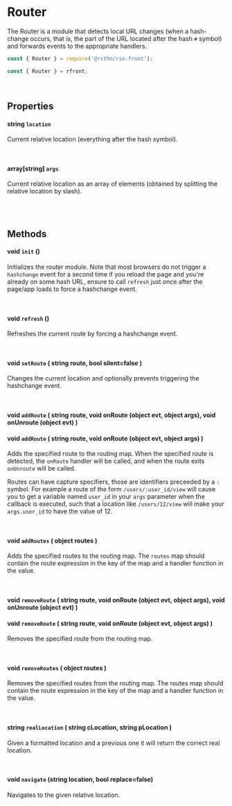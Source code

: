 # Router

The Router is a module that detects local URL changes (when a hash-change occurs, that is, the part of the URL located after the hash `#` symbol) and forwards events to the appropriate handlers.

```js
const { Router } = require('@rsthn/rin-front');
```

```js
const { Router } = rfront;
```

<br/>

## Properties

#### string `location`
Current relative location (everything after the hash symbol).

<br/>

#### array[string] `args`
Current relative location as an array of elements (obtained by splitting the relative location by slash).

<br/>
<br/>

## Methods

#### void `init` ()
Initializes the router module. Note that most browsers do not trigger a `hashchange` event for a second time if you reload the page and you're already on some hash URL, ensure to call `refresh` just once after the page/app loads to force a hashchange event.

<br/>

#### void `refresh` ()
Refreshes the current route by forcing a hashchange event.

<br/>

#### void `setRoute` ( string route, bool silent=false )
Changes the current location and optionally prevents triggering the hashchange event.

<br/>

#### void `addRoute` ( string route, void onRoute (object evt, object args), void onUnroute (object evt) )
#### void `addRoute` ( string route, void onRoute (object evt, object args) )
Adds the specified route to the routing map. When the specified route is detected, the `onRoute` handler will be called, and when the route exits `onUnroute` will be called.

Routes can have capture specifiers, those are identifiers preceeded by a `:` symbol. For example a route of the form `/users/:user_id/view` will cause you to get a variable named `user_id` in your `args` parameter when the callback is executed, such that a location like `/users/12/view` will make your `args.user_id` to have the value of 12.

<br/>

#### void `addRoutes` ( object routes )
Adds the specified routes to the routing map. The `routes` map should contain the route expression in the key of the map and a handler function in the value.

<br/>

#### void `removeRoute` ( string route, void onRoute (object evt, object args), void onUnroute (object evt) )
#### void `removeRoute` ( string route, void onRoute (object evt, object args) )
Removes the specified route from the routing map.

<br/>

#### void `removeRoutes` ( object routes )
Removes the specified routes from the routing map. The routes map should contain the route expression in the key of the map and a handler function in the value.

<br/>

#### string `realLocation` ( string cLocation, string pLocation )
Given a formatted location and a previous one it will return the correct real location.

<br/>

#### void `navigate` (string location, bool replace=false)
Navigates to the given relative location.
